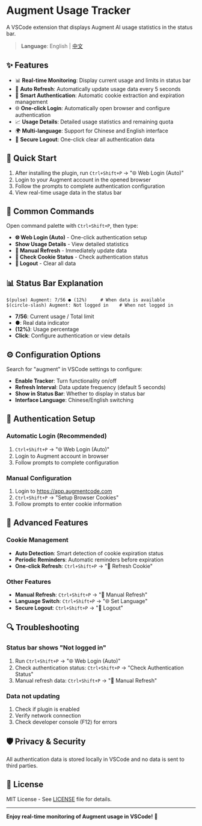 # Augment Usage Tracker

A VSCode extension that displays Augment AI usage statistics in the status bar.

> **Language**: English | [中文](README.md)

## ✨ Features

- 📊 **Real-time Monitoring**: Display current usage and limits in status bar
- 🔄 **Auto Refresh**: Automatically update usage data every 5 seconds
- 🍪 **Smart Authentication**: Automatic cookie extraction and expiration management
- 🌐 **One-click Login**: Automatically open browser and configure authentication
- 📈 **Usage Details**: Detailed usage statistics and remaining quota
- 🌍 **Multi-language**: Support for Chinese and English interface
- 🚪 **Secure Logout**: One-click clear all authentication data

## 🚀 Quick Start

1. After installing the plugin, run `Ctrl+Shift+P` → "🌐 Web Login (Auto)"
2. Login to your Augment account in the opened browser
3. Follow the prompts to complete authentication configuration
4. View real-time usage data in the status bar

## 🔧 Common Commands

Open command palette with `Ctrl+Shift+P`, then type:

- **🌐 Web Login (Auto)** - One-click authentication setup
- **Show Usage Details** - View detailed statistics
- **🔄 Manual Refresh** - Immediately update data
- **🍪 Check Cookie Status** - Check authentication status
- **🚪 Logout** - Clear all data

## 📊 Status Bar Explanation

```
$(pulse) Augment: 7/56 ● (12%)     # When data is available
$(circle-slash) Augment: Not logged in    # When not logged in
```

- **7/56**: Current usage / Total limit
- **●**: Real data indicator
- **(12%)**: Usage percentage
- **Click**: Configure authentication or view details

## ⚙️ Configuration Options

Search for "augment" in VSCode settings to configure:

- **Enable Tracker**: Turn functionality on/off
- **Refresh Interval**: Data update frequency (default 5 seconds)
- **Show in Status Bar**: Whether to display in status bar
- **Interface Language**: Chinese/English switching

## 🔐 Authentication Setup

### Automatic Login (Recommended)
1. `Ctrl+Shift+P` → "🌐 Web Login (Auto)"
2. Login to Augment account in browser
3. Follow prompts to complete configuration

### Manual Configuration
1. Login to https://app.augmentcode.com
2. `Ctrl+Shift+P` → "Setup Browser Cookies"
3. Follow prompts to enter cookie information

## 🔧 Advanced Features

### Cookie Management
- **Auto Detection**: Smart detection of cookie expiration status
- **Periodic Reminders**: Automatic reminders before expiration
- **One-click Refresh**: `Ctrl+Shift+P` → "🔄 Refresh Cookie"

### Other Features
- **Manual Refresh**: `Ctrl+Shift+P` → "🔄 Manual Refresh"
- **Language Switch**: `Ctrl+Shift+P` → "🌐 Set Language"
- **Secure Logout**: `Ctrl+Shift+P` → "🚪 Logout"

## 🔍 Troubleshooting

### Status bar shows "Not logged in"
1. Run `Ctrl+Shift+P` → "🌐 Web Login (Auto)"
2. Check authentication status: `Ctrl+Shift+P` → "Check Authentication Status"
3. Manual refresh data: `Ctrl+Shift+P` → "🔄 Manual Refresh"

### Data not updating
1. Check if plugin is enabled
2. Verify network connection
3. Check developer console (F12) for errors

## 🛡️ Privacy & Security

All authentication data is stored locally in VSCode and no data is sent to third parties.

## 📄 License

MIT License - See [LICENSE](LICENSE) file for details.

---

**Enjoy real-time monitoring of Augment usage in VSCode!** 🚀
